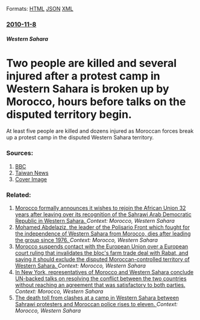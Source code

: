 
Formats: [HTML](/news/2010/11/8/two-people-are-killed-and-several-injured-after-a-protest-camp-in-western-sahara-is-broken-up-by-morocco-hours-before-talks-on-the-disputed.html)  [JSON](/news/2010/11/8/two-people-are-killed-and-several-injured-after-a-protest-camp-in-western-sahara-is-broken-up-by-morocco-hours-before-talks-on-the-disputed.json)  [XML](/news/2010/11/8/two-people-are-killed-and-several-injured-after-a-protest-camp-in-western-sahara-is-broken-up-by-morocco-hours-before-talks-on-the-disputed.xml)  

### [2010-11-8](/news/2010/11/8/index.md)

##### Western Sahara
# Two people are killed and several injured after a protest camp in Western Sahara is broken up by Morocco, hours before talks on the disputed territory begin. 

At least five people are killed and dozens injured as Moroccan forces break up a protest camp in the disputed Western Sahara territory.


### Sources:

1. [BBC](http://www.bbc.co.uk/news/world-africa-11710400)
2. [Taiwan News](http://www.taiwannews.com.tw/etn/news_content.php?id=1426781&lang=eng_news&cate_img=1037.jpg&cate_rss=General)
2. [Cover Image](http://www.bbc.co.uk/news/special/2015/newsspec_10857/bbc_news_logo.png?cb=1)

### Related:

1. [Morocco formally announces it wishes to rejoin the African Union 32 years after leaving over its recognition of the Sahrawi Arab Democratic Republic in Western Sahara. ](/news/2016/07/18/morocco-formally-announces-it-wishes-to-rejoin-the-african-union-32-years-after-leaving-over-its-recognition-of-the-sahrawi-arab-democratic.md) _Context: Morocco, Western Sahara_
2. [Mohamed Abdelaziz, the leader of the Polisario Front which fought for the independence of Western Sahara from Morocco, dies after leading the group since 1976. ](/news/2016/05/31/mohamed-abdelaziz-the-leader-of-the-polisario-front-which-fought-for-the-independence-of-western-sahara-from-morocco-dies-after-leading-th.md) _Context: Morocco, Western Sahara_
3. [Morocco suspends contact with the European Union over a European court ruling that invalidates the bloc's farm trade deal with Rabat, and saying it should exclude the disputed Moroccan-controlled territory of Western Sahara. ](/news/2016/02/25/morocco-suspends-contact-with-the-european-union-over-a-european-court-ruling-that-invalidates-the-bloc-s-farm-trade-deal-with-rabat-and-sa.md) _Context: Morocco, Western Sahara_
4. [In New York, representatives of Morocco and Western Sahara conclude UN-backed talks on resolving the conflict between the two countries without reaching an agreement that was satisfactory to both parties. ](/news/2011/06/8/in-new-york-representatives-of-morocco-and-western-sahara-conclude-un-backed-talks-on-resolving-the-conflict-between-the-two-countries-with.md) _Context: Morocco, Western Sahara_
5. [The death toll from clashes at a camp in Western Sahara between Sahrawi protesters and Moroccan police rises to eleven. ](/news/2010/11/9/the-death-toll-from-clashes-at-a-camp-in-western-sahara-between-sahrawi-protesters-and-moroccan-police-rises-to-eleven.md) _Context: Morocco, Western Sahara_
